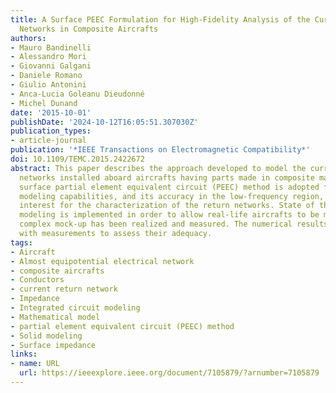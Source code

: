 ```yaml
---
title: A Surface PEEC Formulation for High-Fidelity Analysis of the Current Return
  Networks in Composite Aircrafts
authors:
- Mauro Bandinelli
- Alessandro Mori
- Giovanni Galgani
- Daniele Romano
- Giulio Antonini
- Anca-Lucia Goleanu Dieudonné
- Michel Dunand
date: '2015-10-01'
publishDate: '2024-10-12T16:05:51.307030Z'
publication_types:
- article-journal
publication: '*IEEE Transactions on Electromagnetic Compatibility*'
doi: 10.1109/TEMC.2015.2422672
abstract: This paper describes the approach developed to model the current return
  networks installed aboard aircrafts having parts made in composite materials. The
  surface partial element equivalent circuit (PEEC) method is adopted for its high-fidelity
  modeling capabilities, and its accuracy in the low-frequency region, which is of
  interest for the characterization of the return networks. State of the art of PEEC
  modeling is implemented in order to allow real-life aircrafts to be modeled. A special
  complex mock-up has been realized and measured. The numerical results are compared
  with measurements to assess their adequacy.
tags:
- Aircraft
- Almost equipotential electrical network
- composite aircrafts
- Conductors
- current return network
- Impedance
- Integrated circuit modeling
- Mathematical model
- partial element equivalent circuit (PEEC) method
- Solid modeling
- Surface impedance
links:
- name: URL
  url: https://ieeexplore.ieee.org/document/7105879/?arnumber=7105879
---
```

